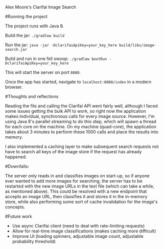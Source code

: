 Alex Moore's Clarifai Image Search

#Running the project

The project runs with Java 8.

Build the jar: `./gradlew build`

Run the jar: `java -jar -DclarifaiApiKey=your_key_here build/libs/image-search.jar`

Build and run in one fell swoop: `./gradlew bootRun -DclarifaiApiKey=your_key_here`

This will start the server on port `8080`.

Once the app has started, navigate to `localhost:8080/index` in a modern browser.


#Thoughts and reflections

Reading the file and calling the Clarifai API went fairly well, although I faced some issues getting
the bulk API to work, so right now the application makes individual, synchronous calls for every image source.
However, I'm using Java 8's parallel streaming to do this step, which will spawn a thread for each core on the
machine. On my machine (quad-core), the application takes about 3 minutes to perform these 1000 calls and place the
results into memory.

I also implemented a caching layer to make subsequent search requests not have to search all keys of the
image store if the request has already happened.


#Downfalls:

The server only reads in and classifies images on start-up, so if anyone ever wanted to add more images for searching,
the server has to be restarted with the new image URLs in the text file (which can take a while, as mentioned above).
This could be resolved with a new endpoint that accepts an image URL, then classifies it and stores it in the in-memory
store, while also performing some sort of cache invalidation for the image's concepts.


#Future work

- Use async Clarifai client (need to deal with rate-limiting requests)
- Allow for real-time image classifications (makes caching more difficult)
- Improve UI (loading spinners, adjustable image count, adjustable probability threshold)